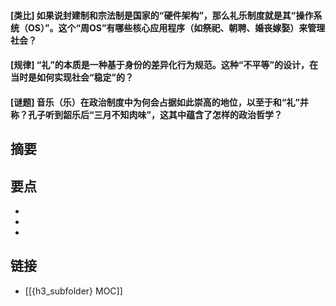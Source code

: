 #### [类比] 如果说封建制和宗法制是国家的“硬件架构”，那么礼乐制度就是其“操作系统（OS）”。这个“周OS”有哪些核心应用程序（如祭祀、朝聘、婚丧嫁娶）来管理社会？


#### [规律] “礼”的本质是一种基于身份的差异化行为规范。这种“不平等”的设计，在当时是如何实现社会“稳定”的？


#### [谜题] 音乐（乐）在政治制度中为何会占据如此崇高的地位，以至于和“礼”并称？孔子听到韶乐后“三月不知肉味”，这其中蕴含了怎样的政治哲学？


## 摘要


## 要点

- 
- 
- 

## 链接

- [[{h3_subfolder} MOC]]

